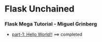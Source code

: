 # Flask Unchained

### Flask Mega Tutorial - Miguel Grinberg
* [part-1: Hello World!!](https://blog.miguelgrinberg.com/post/the-flask-mega-tutorial-part-i-hello-world)   ==> completed


